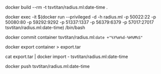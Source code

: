 
docker build --rm -t tsvtitan/radius.ml:date-time .

docker exec -it $(docker run --privileged -d -h radius.ml -p 50022:22 -p 50080:80 -p 59292:9292 -p 51337:1337 -p 56379:6379 -p 57017:27017 tsvtitan/radius.ml:date-time) /bin/bash

docker commit container tsvtitan/radius.ml:`date +"%Y%m%d-%H%M%S"`

docker export container > export.tar

cat export.tar | docker import - tsvtitan/radius.ml:date-time

docker push tsvtitan/radius.ml:date-time



